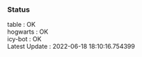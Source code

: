 ### Status


table : OK  
hogwarts : OK  
icy-bot : OK  
Latest Update : 2022-06-18 18:10:16.754399
